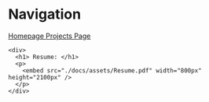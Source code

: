 <html>
  <body>
    <div>
      <h1> Navigation </h1>
      <p>
        <a href="https://github.com/SciCapt"> Homepage </a>
        <a href="https://github.com/SciCapt/Projects"> Projects Page </a>
      </p>
    </div>
    
    <div>
      <h1> Resume: </h1>
      <p>
        <embed src="./docs/assets/Resume.pdf" width="800px" height="2100px" />
      </p>
    </div>
